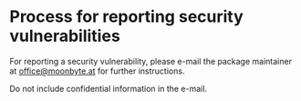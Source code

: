 # Process for reporting security vulnerabilities

For reporting a security vulnerability, please e-mail the package maintainer at office@moonbyte.at for further instructions.

Do not include confidential information in the e-mail.
